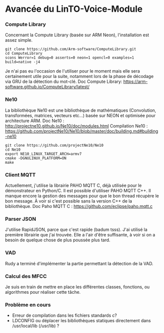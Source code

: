 # Avancée du LinTO-Voice-Module

### Compute Library
Concernant la Compute Library (basée sur ARM Neon), l'installation est assez simple.
```
git clone https://github.com/Arm-software/ComputeLibrary.git 
cd ComputeLibrary 
scons Werror=1 debug=0 asserts=0 neon=1 opencl=0 examples=1 build=native -j4
```
Je n'ai pas eu l'occasion de l'utiliser pour le moment mais elle sera certainement utile pour la suite, notamment lors de la phase de décodage via GRU de la détection du mot-clé.
Doc Compute Library: <https://arm-software.github.io/ComputeLibrary/latest/>

### Ne10
La bibliothèque Ne10 est une bibliothèque de mathématiques (Convolution, transformées, matrices, vecteurs etc...) basée sur NEON et optimisée pour architecture ARM. 
Doc Ne10 : <http://projectne10.github.io/Ne10/doc/modules.html>
Compilation Ne10 : <https://github.com/projectNe10/Ne10/blob/master/doc/building.md#building-ne10>

```
git clone https://github.com/projectNe10/Ne10
cd Ne10
export NE10_LINUX_TARGET_ARCH=armv7
cmake -DGNULINUX_PLATFORM=ON
make
```

### Client MQTT
Actuellement, j'utilise la librairie PAHO MQTT C, déjà utilisée pour le démonstrateur en Python/C. Il est possible d'utiliser PAHO MQTT C++.
Il manque encore la gestion des messages pour que le bon thread récupère le bon message. À voir si c'est possible sans la version C++ de la bibliothèque.
Doc Paho MQTT C : <https://github.com/eclipse/paho.mqtt.c>

### Parser JSON
J'utilise RapidJSON, parce que c'est rapide (badum tsss). J'ai utilisé la première librairie que j'ai trouvée. Elle a l'air d'être suffisante, à voir si on a besoin de quelque chose de plus poussée plus tard.

### VAD
Rudy a terminé d'implémenter la partie permettant la détection de la VAD.

### Calcul des MFCC
Je suis en train de mettre en place les différentes classes, fonctions, ou algorithmes pour réaliser cette tâche. 

### Problème en cours
* Erreur de compilation dans les fichiers standards c?
* LDCONFIG ou déplacer les bibliothèques statiques directement dans /usr/local/lib (/usr/lib) ?
